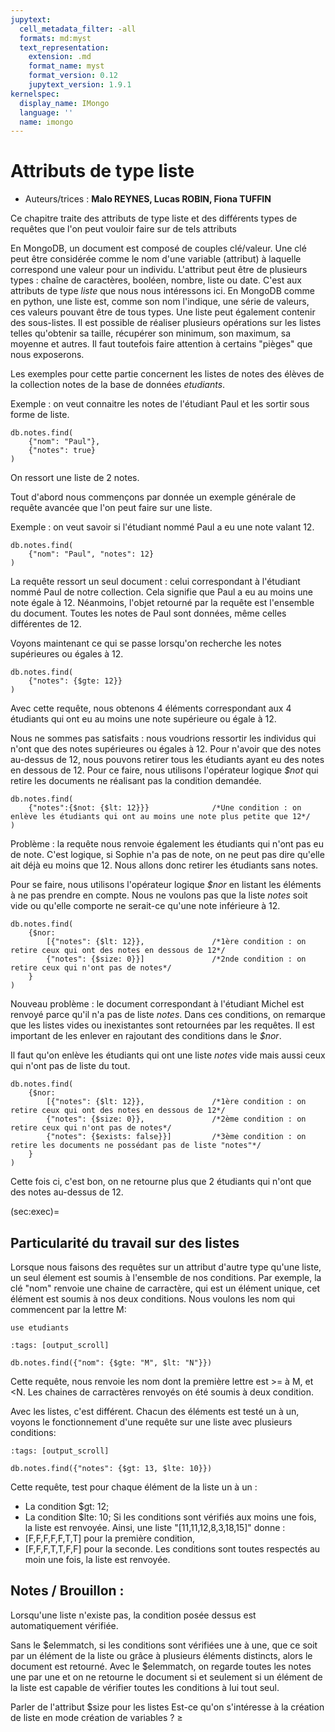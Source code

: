 ```yaml
---
jupytext:
  cell_metadata_filter: -all
  formats: md:myst
  text_representation:
    extension: .md
    format_name: myst
    format_version: 0.12
    jupytext_version: 1.9.1
kernelspec:
  display_name: IMongo
  language: ''
  name: imongo
---
```




# Attributs de type liste

* Auteurs/trices : **Malo REYNES, Lucas ROBIN, Fiona TUFFIN**

Ce chapitre traite des attributs de type liste et des différents types de requêtes que l'on peut vouloir faire sur de tels attributs

En MongoDB, un document est composé de couples clé/valeur. Une clé peut être considérée comme le nom d'une variable (attribut) à laquelle correspond une valeur pour un individu. L'attribut peut être de plusieurs types : chaîne de caractères, booléen, nombre, liste ou date. C'est aux attributs de type *liste* que nous nous intéressons ici. En MongoDB comme en python, une liste est, comme son nom l'indique, une série de valeurs, ces valeurs pouvant être de tous types. Une liste peut également contenir des sous-listes. Il est possible de réaliser plusieurs opérations sur les listes telles qu'obtenir sa taille, récupérer son minimum, son maximum, sa moyenne et autres. Il faut toutefois faire attention à certains "pièges" que nous exposerons.
 

Les exemples pour cette partie concernent les listes de notes des élèves de la collection notes de la base de données _etudiants_.

Exemple : on veut connaitre les notes de l'étudiant Paul et les sortir sous forme de liste.

```{code-cell}
db.notes.find(
    {"nom": "Paul"}, 
    {"notes": true}
)
```
On ressort une liste de 2 notes.

Tout d'abord nous commençons par donnée un exemple générale de requête avancée que l'on peut faire sur une liste.

Exemple : on veut savoir si l'étudiant nommé Paul a eu une note valant 12.

```{code-cell}
db.notes.find(
    {"nom": "Paul", "notes": 12}
)
```
La requête ressort un seul document : celui correspondant à l'étudiant nommé Paul de notre collection. Cela signifie que Paul a eu au moins une note égale à 12.
Néanmoins, l'objet retourné par la requête est l'ensemble du document. Toutes les notes de Paul sont données, même celles différentes de 12.

Voyons maintenant ce qui se passe lorsqu'on recherche les notes supérieures ou égales à 12.

```{code-cell}
db.notes.find(
    {"notes": {$gte: 12}}
)
```
Avec cette requête, nous obtenons 4 éléments correspondant aux 4 étudiants qui ont eu au moins une note supérieure ou égale à 12.

Nous ne sommes pas satisfaits : nous voudrions ressortir les individus qui n'ont que des notes supérieures ou égales à 12. Pour n'avoir que des notes au-dessus de 12, nous pouvons retirer tous les étudiants ayant eu des notes en dessous de 12. Pour ce faire, nous utilisons l'opérateur logique _$not_ qui retire les documents ne réalisant pas la condition demandée.

```{code-cell}
db.notes.find(
    {"notes":{$not: {$lt: 12}}}              /*Une condition : on enlève les étudiants qui ont au moins une note plus petite que 12*/
)
```
Problème : la requête nous renvoie également les étudiants qui n'ont pas eu de note. C'est logique, si Sophie n'a pas de note, on ne peut pas dire qu'elle ait déjà eu moins que 12. Nous allons donc retirer les étudiants sans notes.

Pour se faire, nous utilisons l'opérateur logique _$nor_ en listant les éléments à ne pas prendre en compte. Nous ne voulons pas que la liste _notes_ soit vide ou qu'elle comporte ne serait-ce qu'une note inférieure à 12.

```{code-cell}
db.notes.find(
    {$nor: 
        [{"notes": {$lt: 12}},               /*1ère condition : on retire ceux qui ont des notes en dessous de 12*/
        {"notes": {$size: 0}}]               /*2nde condition : on retire ceux qui n'ont pas de notes*/
    }
)
```
Nouveau problème : le document correspondant à l'étudiant Michel est renvoyé parce qu'il n'a pas de liste _notes_. Dans ces conditions, on remarque que les listes vides ou inexistantes sont retournées par les requêtes. Il est important de les enlever en rajoutant des conditions dans le _$nor_.

Il faut qu'on enlève les étudiants qui ont une liste _notes_ vide mais aussi ceux qui n'ont pas de liste du tout.

```{code-cell}
db.notes.find(
    {$nor: 
        [{"notes": {$lt: 12}},               /*1ère condition : on retire ceux qui ont des notes en dessous de 12*/
        {"notes": {$size: 0}},               /*2ème condition : on retire ceux qui n'ont pas de notes*/
        {"notes": {$exists: false}}]         /*3ème condition : on retire les documents ne possédant pas de liste "notes"*/
    }
)
```
Cette fois ci, c'est bon, on ne retourne plus que 2 étudiants qui n'ont que des notes au-dessus de 12.

(sec:exec)=
## Particularité du travail sur des listes 

Lorsque nous faisons des requêtes sur un attribut d'autre type qu'une liste, un seul élement est soumis à l'ensemble de nos conditions.
Par exemple, la clé "nom" renvoie une chaine de carractère, qui est un élément unique, cet élément est soumis à nos deux conditions. Nous voulons les nom
qui commencent par la lettre M:

```{code-cell}
use etudiants
```
```{code-cell}
:tags: [output_scroll]

db.notes.find({"nom": {$gte: "M", $lt: "N"}})
```
Cette requête, nous renvoie les nom dont la première lettre est >= à M, et <N. Les chaines de carractères renvoyés on été soumis à deux condition. 


Avec les listes, c'est différent. Chacun des éléments est testé un à un, voyons le fonctionnement d'une requête sur une liste avec plusieurs conditions: 

```{code-cell}
:tags: [output_scroll]

db.notes.find({"notes": {$gt: 13, $lte: 10}})
```
Cette requête, test pour chaque élément de la liste un à un : 
  - La condition $gt: 12;
  - La condition $lte: 10;
Si les conditions sont vérifiés aux moins une fois, la liste est renvoyée. 
Ainsi, une liste "[11,11,12,8,3,18,15]" donne : 
  - [F,F,F,F,F,T,T] pour la première condition, 
  - [F,F,F,T,T,F,F] pour la seconde.
Les conditions sont toutes respectés au moin une fois, la liste est renvoyée.  
  
## Notes / Brouillon :

Lorsqu'une liste n'existe pas, la condition posée dessus est automatiquement vérifiée.

Sans le $elemmatch, si les conditions sont vérifiées une à une, que ce soit par un élément de la liste ou grâce à plusieurs éléments distincts, alors le document est retourné.
Avec le $elemmatch, on regarde toutes les notes une par une et on ne retourne le document si et seulement si un élément de la liste est capable de vérifier toutes les conditions à lui tout seul.

Parler de l'attribut $size pour les listes
Est-ce qu'on s'intéresse à la création de liste en mode création de variables ?  $\ge$
